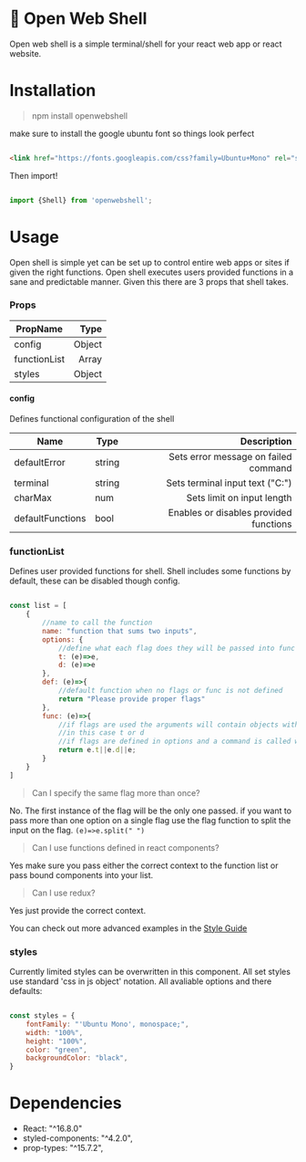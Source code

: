 
# :shrimp: Open Web Shell

Open web shell is a simple terminal/shell for your react web app or react website. 

# Installation

> npm install openwebshell

make sure to install the google ubuntu font so things look perfect

```HTML

<link href="https://fonts.googleapis.com/css?family=Ubuntu+Mono" rel="stylesheet">

```

Then import!

```JavaScript

import {Shell} from 'openwebshell';

```

# Usage

Open shell is simple yet can be set up to control entire web apps or sites if given the right functions. Open shell executes users provided functions in a sane and predictable manner. Given this there are 3 props that shell takes.

### Props

| PropName      | Type   |
| ------------- | ------:|
| config        | Object |
| functionList  | Array  |
| styles        | Object |

#### config

Defines functional configuration of the shell

| Name             | Type    | Description                            |
|------------------|---------|---------------------------------------:|
| defaultError     | string  | Sets error message on failed command   |
| terminal         | string  | Sets terminal input text ("C:\")       |
| charMax          | num     | Sets limit on input length             |
| defaultFunctions | bool    | Enables or disables provided functions | 

### functionList

Defines user provided functions for shell. Shell includes some functions by default, these can be disabled though config.

```JavaScript

const list = [
    {
        //name to call the function
        name: "function that sums two inputs",
        options: {
            //define what each flag does they will be passed into func below
            t: (e)=>e,
            d: (e)=>e
        },
        def: (e)=>{
            //default function when no flags or func is not defined
            return "Please provide proper flags" 
        },
        func: (e)=>{
            //if flags are used the arguments will contain objects with their key set to the flag
            //in this case t or d 
            //if flags are defined in options and a command is called with a parameter. the parameter will be passed to this function.
            return e.t||e.d||e;
        }
    }
]

```
 > Can I specify the same flag more than once? 

 No. The first instance of the flag will be the only one passed. if you want to pass more than one option on a single flag use the flag function to split the input on the flag. `(e)=>e.split(" ")`

 > Can I use functions defined in react components? 
 
 Yes make sure you pass either the correct context to the function list or pass bound components into your list.

 > Can I use redux?
 
 Yes just provide the correct context.

You can check out more advanced examples in the [Style Guide](https://stevendixondev.github.io/Open-Web-Shell/)

### styles

Currently limited styles can be overwritten in this component. All set styles use standard 'css in js object' notation. All avaliable options and there defaults: 

```JavaScript

const styles = {
    fontFamily: "'Ubuntu Mono', monospace;",
    width: "100%",
    height: "100%",
    color: "green",
    backgroundColor: "black",
}

```

# Dependencies

- React: "^16.8.0"
- styled-components: "^4.2.0",
- prop-types: "^15.7.2",

